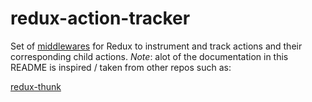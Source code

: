 # redux-action-tracker
Set of [middlewares](http://rackt.github.io/redux/docs/advanced/Middleware.html)
for Redux to instrument and track actions and their corresponding child actions.
*Note*: alot of the documentation in this README is inspired / taken from other
repos such as:

[redux-thunk](https://github.com/gaearon/redux-thunk)
